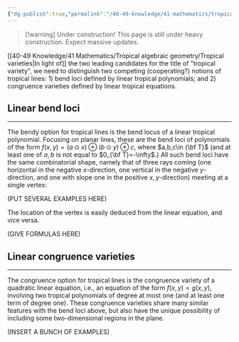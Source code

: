 ```yaml
---
{"dg-publish":true,"permalink":"/40-49-knowledge/41-mathematics/tropical-algebraic-geometry/linear-tropical-varieties/","tags":["tropical_geometry"],"updated":"2025-03-31T07:27:21-07:00"}
---
```


> [!warning] Under construction!
> This page is still under heavy construction. Expect massive updates.

[[40-49 Knowledge/41 Mathematics/Tropical algebraic geometry/Tropical varieties\|In light of]] the two leading candidates for the title of "tropical variety", we need to distinguish two competing (cooperating?) notions of tropical lines: 1) bend loci defined by linear tropical polynomials; and 2) congruence varieties defined by linear tropical equations.
## Linear bend loci
---

The bendy option for tropical lines is the bend locus of a linear tropical polynomial. Focusing on planar lines, these are the bend loci of polynomials of the form $f(x,y)=(a\odot x)\oplus (b\odot y)\oplus c$, where $a,b,c\in {\bf T}$ (and at least one of $a,b$ is not equal to $0_{\bf T}=-\infty$.) All such bend loci have the same combinatorial shape, namely that of three rays coming (one horizontal in the negative $x$-direction, one vertical in the negative $y$-direction, and one with slope one in the positive $x,y$-direction) meeting at a single vertex:

(PUT SEVERAL EXAMPLES HERE)

The location of the vertex is easily deduced from the linear equation, and vice versa.

(GIVE FORMULAS HERE)

## Linear congruence varieties
---

The congruence option for tropical lines is the congruence variety of a quadratic linear equation, i.e., an equation of the form $f(x,y)=g(x,y)$, involving two tropical polynomials of degree at most one (and at least one term of degree one). These congruence varieties share many similar features with the bend loci above, but also have the unique possibility of including some two-dimensional regions in the plane.

(INSERT A BUNCH OF EXAMPLES)